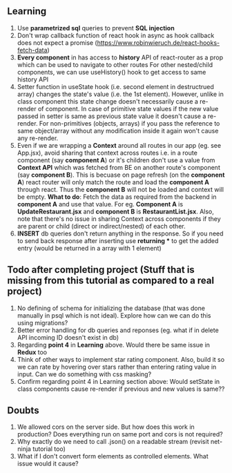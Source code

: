 ## Learning
1. Use **parametrized sql** queries to prevent **SQL injection**
2. Don't wrap callback function of react hook in async as hook callback does not expect a promise (https://www.robinwieruch.de/react-hooks-fetch-data)
3. **Every component** in <Route component=...> has access to **history** API of react-router as a prop which can be used to navigate to other routes 
   For other nested/child components, we can use useHistory() hook to get access to same history API
4. Setter function in useState hook (i.e. second element in destructrued array) changes the state's value (i.e. the 1st element). However, unlike in class component this state change doesn't necessarily cause a re-render of component. In case of primitive state values if the new value passed in setter is same as previous state value it doesn't cause a re-render. For non-primitives (objects, arrays) if you pass the reference to same object/array without any modification inside it again won't cause any re-render.
5. Even if we are wrapping a **Context** around all routes in our app (eg. see App.jsx), avoid sharing that context across routes i.e. in a route component (say **component A**) or it's children don't use a value from **Context API** which was fetched from BE on another route's component (say **component B**). This is becuase on page refresh (on the **component A**) react router will only match the route and load the **component A** through react. Thus the **component B** will not be loaded and context will be empty. **What to do**: Fetch the data as required from the backend in **component A** and use that value. For eg. **Component A** is **UpdateRestaurant.jsx** and **component B** is **RestaurantList.jsx**. Also, note that there's no issue in sharing Context across components if they are parent or child (direct or indirect/nested) of each other.
6. **INSERT** db queries don't return anything in the response. So if you need to send back response after inserting use **returning \*** to get the added entry (would be returned in a array with 1 element)

## Todo after completing project (Stuff that is missing from this tutorial as compared to a real project)
1. No defining of schema for initializing the database (that was done manually in psql which is not ideal). Explore how can we can do this using migrations?
2. Better error handling for db queries and reponses (eg. what if in delete API incoming ID doesn't exist in db)
3. Regarding **point 4** in **Learning** above. Would there be same issue in **Redux** too
4. Think of other ways to implement star rating component. Also, build it so we can rate by hovering over stars rather than entering rating value in input. Can we do something with css masking?
5. Confirm regarding point 4 in Learning section above: Would setState in class components cause re-render if previous and new values is same??

## Doubts
1. We allowed cors on the server side. But how does this work in production? Does everything run on same port and cors is not required?
2. Why exactly do we need to call .json() on a readable stream (revisit net-ninja tutorial too)
3. What if I don't convert form elements as controlled elements. What issue would it cause?